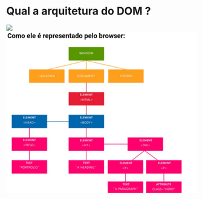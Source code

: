 # Qual a arquitetura do DOM ?


<img src= "img/hie.png" width= 600px >


<img src= "img/dom.png" width= 600px >
